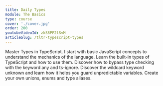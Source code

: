 ```yaml
---
title: Daily Types
module: The Basics
type: course
cover: './cover.jpg'
order: 200
youtubeVideoId: zkS8PF2lSvM
articleSlug: /tltr-typescript-types
---
```


Master Types in TypeScript. I start with basic JavaScript concepts to understand the mechanics of the language. Learn the built-in types of TypeScript and how to use them. Discover how to bypass type checking with the keyword any and ts-ignore. Discover the wildcard keyword unknown and learn how it helps you guard unpredictable variables. Create your own unions, enums and type aliases.
